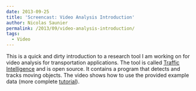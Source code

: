 ```yaml
---
date: 2013-09-25
title: 'Screencast: Video Analysis Introduction'
author: Nicolas Saunier
permalink: /2013/09/video-analysis-introduction/
tags:
  - Video
---
```

This is a quick and dirty introduction to a research tool I am working on for video analysis for transportation applications. The tool is called [Traffic Intelligence][1] and is open source. It contains a program that detects and tracks moving objects. The video shows how to use the provided example data (more complete [tutorial][2]).

&nbsp;

 [1]: https://bitbucket.org/Nicolas/trafficintelligence/
 [2]: https://bitbucket.org/Nicolas/trafficintelligence/wiki/Tutorial%20for%20Video%20Tracking
